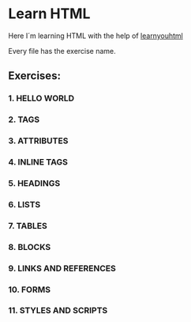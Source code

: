 # Learn HTML
 
Here I´m learning HTML with the help of [learnyouhtml](https://github.com/denysdovhan/learnyouhtml/tree/v1.0.2?tab=readme-ov-file)

Every file has the exercise name.

## Exercises:

### 1. HELLO WORLD

### 2. TAGS

### 3. ATTRIBUTES

### 4. INLINE TAGS

### 5. HEADINGS

### 6. LISTS

### 7. TABLES

### 8. BLOCKS

### 9. LINKS AND REFERENCES

### 10. FORMS

### 11. STYLES AND SCRIPTS